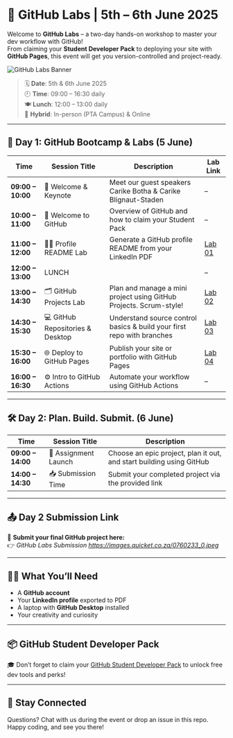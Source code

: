 # 🚀 GitHub Labs | 5th – 6th June 2025

Welcome to **GitHub Labs** – a two-day hands-on workshop to master your dev workflow with GitHub!  
From claiming your **Student Developer Pack** to deploying your site with **GitHub Pages**, this event will get you version-controlled and project-ready.

![GitHub Labs Banner](https://images.quicket.co.za/0760233_0.jpeg)

> 🗓️ **Date**: 5th & 6th June 2025  
> 🕘 **Time**: 09:00 – 16:30 daily  
> 🍽️ **Lunch**: 12:00 – 13:00 daily  
> 📍 **Hybrid**: In-person (PTA Campus) & Online

---
## 🌟 Day 1: GitHub Bootcamp & Labs (5 June)

| Time           | Session Title                                               | Description | Lab Link |
|----------------|-------------------------------------------------------------|-------------|----------|
| **09:00 – 10:00** | 🎤 Welcome & Keynote | Meet our guest speakers Carike Botha & Carike Blignaut-Staden | – |
| **10:00 – 11:00** | 🚀 Welcome to GitHub | Overview of GitHub and how to claim your Student Pack | – |
| **11:00 – 12:00** | 🧑‍💻 Profile README Lab | Generate a GitHub profile README from your LinkedIn PDF | [Lab 01](01%20GitHub%20Profile%20Readme.md) |
| **12:00 – 13:00** | LUNCH | | – |
| **13:00 – 14:30** | 🗂️ GitHub Projects Lab | Plan and manage a mini project using GitHub Projects. Scrum-style! | [Lab 02](02%20GitHub%20Project.md) |
| **14:30 – 15:30** | 💻 GitHub Repositories & Desktop | Understand source control basics & build your first repo with branches | [Lab 03](03%20GitHub%20Repositories.md) |
| **15:30 – 16:00** | 🌐 Deploy to GitHub Pages | Publish your site or portfolio with GitHub Pages | [Lab 04](04%20GitHub%20Pages.md) |
| **16:00 – 16:30** | ⚙️ Intro to GitHub Actions | Automate your workflow using GitHub Actions | – |

---

## 🛠️ Day 2: Plan. Build. Submit. (6 June)

| Time           | Session Title                                               | Description |
|----------------|-------------------------------------------------------------|-------------|
| **09:00 – 14:00** | 🎯 Assignment Launch | Choose an epic project, plan it out, and start building using GitHub |
| **14:00 – 14:30** | 📥 Submission Time | Submit your completed project via the provided link |

---

## 📤 Day 2 Submission Link

🔗 **Submit your final GitHub project here:**  
👉 _GitHub Labs Submission https://images.quicket.co.za/0760233_0.jpeg_

---

## 🧑‍🚀 What You’ll Need

- A **GitHub account**
- Your **LinkedIn profile** exported to PDF
- A laptop with **GitHub Desktop** installed
- Your creativity and curiosity

---

## 📦 GitHub Student Developer Pack

🎓 Don’t forget to claim your [GitHub Student Developer Pack](https://education.github.com/pack) to unlock free dev tools and perks!

---

## 🔗 Stay Connected

Questions? Chat with us during the event or drop an issue in this repo.  
Happy coding, and see you there!

